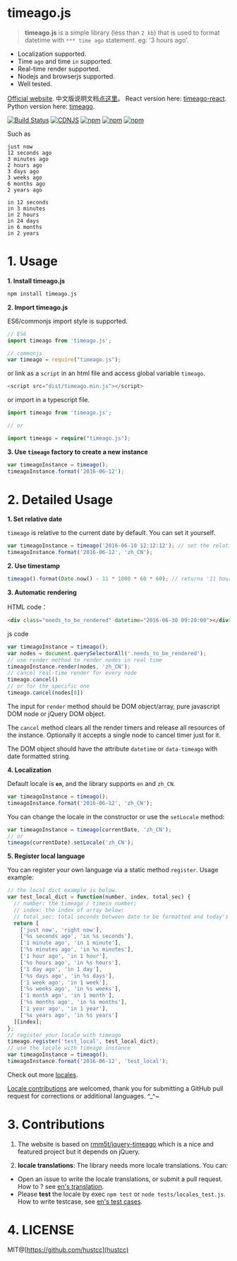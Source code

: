 # timeago.js

> **timeago.js** is a simple library (less than `2 kb`) that is used to format datetime with `*** time ago` statement. eg: '3 hours ago'.

 - Localization supported.
 - Time `ago` and time `in` supported.
 - Real-time render supported.
 - Nodejs and browserjs supported.
 - Well tested.

[Official website](http://timeago.org/). 中文版说明文档[点这里](README_zh.md)。 React version here: [timeago-react](https://github.com/hustcc/timeago-react). Python version here: [timeago](https://github.com/hustcc/timeago).

[![Build Status](https://img.shields.io/travis/hustcc/timeago.js.svg?style=flat-square)](https://travis-ci.org/hustcc/timeago.js) [![CDNJS](https://img.shields.io/cdnjs/v/timeago.js.svg?style=flat-square)](https://cdnjs.com/libraries/timeago.js) [![npm](https://img.shields.io/npm/v/timeago.js.svg?style=flat-square)](https://www.npmjs.com/package/timeago.js) [![npm](https://img.shields.io/npm/dt/timeago.js.svg?style=flat-square)](https://www.npmjs.com/package/timeago.js) [![npm](https://img.shields.io/npm/l/timeago.js.svg?style=flat-square)](https://www.npmjs.com/package/timeago.js)

Such as

```
just now
12 seconds ago
3 minutes ago
2 hours ago
3 days ago
3 weeks ago
6 months ago
2 years ago

in 12 seconds
in 3 minutes
in 2 hours
in 24 days
in 6 months
in 2 years
```


# 1. Usage

**1. Install timeago.js**

```sh
npm install timeago.js
```

**2. Import timeago.js**

ES6/commonjs import style is supported.

```js
// ES6
import timeago from 'timeago.js';

// commonjs
var timeago = require("timeago.js");
```

or link as a `script` in an html file and access global variable `timeago`.

```js
<script src="dist/timeago.min.js"></script>
```

or import in a typescript file.

```ts
import timeago from 'timeago.js';

// or

import timeago = require("timeago.js");
```

**3. Use `timeago` factory to create a new instance**

```js
var timeagoInstance = timeago();
timeagoInstance.format('2016-06-12');
```


# 2. Detailed Usage

**1. Set relative date**

`timeago` is relative to the current date by default. You can set it yourself.

```js
var timeagoInstance = timeago('2016-06-10 12:12:12'); // set the relative date here.
timeagoInstance.format('2016-06-12', 'zh_CN');
```

**2. Use timestamp**

```js
timeago().format(Date.now() - 11 * 1000 * 60 * 60); // returns '11 hours ago'
```

**3. Automatic rendering**

HTML code：
```html
<div class="needs_to_be_rendered" datetime="2016-06-30 09:20:00"></div>
```
js code
```js
var timeagoInstance = timeago();
var nodes = document.querySelectorAll('.needs_to_be_rendered');
// use render method to render nodes in real time
timeagoInstance.render(nodes, 'zh_CN');
// cancel real-time render for every node
timeago.cancel()
// or for the specific one
timeago.cancel(nodes[0])
```

The input for `render` method should be DOM object/array, pure javascript DOM node or jQuery DOM object.

The `cancel` method clears all the render timers and release all resources of the instance. Optionally it accepts a single node to cancel timer just for it.

The DOM object should have the attribute `datetime` or `data-timeago` with date formatted string.

**4. Localization**

Default locale is **`en`**, and the library supports `en` and `zh_CN`.

```js
var timeagoInstance = timeago();
timeagoInstance.format('2016-06-12', 'zh_CN');
```

You can change the locale in the constructor or use the `setLocale` method:

```js
var timeagoInstance = timeago(currentDate, 'zh_CN');
// or
timeago(currentDate).setLocale('zh_CN');
```

**5. Register local language**

You can register your own language via a static method `register`. Usage example:

```js
// the local dict example is below.
var test_local_dict = function(number, index, total_sec) {
  // number: the timeago / timein number;
  // index: the index of array below;
  // total_sec: total seconds between date to be formatted and today's date;
  return [
    ['just now', 'right now'],
    ['%s seconds ago', 'in %s seconds'],
    ['1 minute ago', 'in 1 minute'],
    ['%s minutes ago', 'in %s minutes'],
    ['1 hour ago', 'in 1 hour'],
    ['%s hours ago', 'in %s hours'],
    ['1 day ago', 'in 1 day'],
    ['%s days ago', 'in %s days'],
    ['1 week ago', 'in 1 week'],
    ['%s weeks ago', 'in %s weeks'],
    ['1 month ago', 'in 1 month'],
    ['%s months ago', 'in %s months'],
    ['1 year ago', 'in 1 year'],
    ['%s years ago', 'in %s years']
  ][index];
};
// register your locale with timeago
timeago.register('test_local', test_local_dict);
// use the locale with timeago instance
var timeagoInstance = timeago();
timeagoInstance.format('2016-06-12', 'test_local');
```

Check out more [locales](locales).

[Locale contributions](#3-contributions) are welcomed, thank you for submitting a GitHub pull request for corrections or additional languages. ^_^~


# 3. Contributions

1. The website is based on [rmm5t/jquery-timeago](https://github.com/rmm5t/jquery-timeago) which is a nice and featured project but it depends on jQuery.

2. **locale translations**: The library needs more locale translations. You can:

 - Open an issue to write the locale translations, or submit a pull request. How to ? see [en's translation](locales/en.js).
 - Please **test** the locale by exec `npm test` or `node tests/locales_test.js`. How to write testcase, see [en's test cases](tests/locales/en.js).


# 4. LICENSE

MIT@[https://github.com/hustcc](hustcc)

